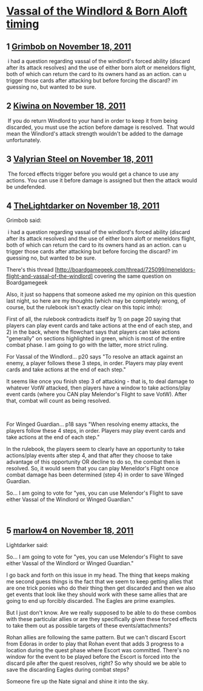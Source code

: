 # [Vassal of the Windlord &amp; Born Aloft timing](https://community.fantasyflightgames.com/topic/56437-vassal-of-the-windlord-born-aloft-timing/)

## 1 [Grimbob on November 18, 2011](https://community.fantasyflightgames.com/topic/56437-vassal-of-the-windlord-born-aloft-timing/?do=findComment&comment=557360)

 i had a question regarding vassal of the windlord's forced ability (discard after its attack resolves) and the use of either born aloft or meneldors flight, both of which can return the card to its owners hand as an action. can u trigger those cards after attacking but before forcing the discard? im guessing no, but wanted to be sure.

## 2 [Kiwina on November 18, 2011](https://community.fantasyflightgames.com/topic/56437-vassal-of-the-windlord-born-aloft-timing/?do=findComment&comment=557508)

 If you do return Windlord to your hand in order to keep it from being discarded, you must use the action before damage is resolved.  That would mean the Windlord's attack strength wouldn't be added to the damage unfortunately.

## 3 [Valyrian Steel on November 18, 2011](https://community.fantasyflightgames.com/topic/56437-vassal-of-the-windlord-born-aloft-timing/?do=findComment&comment=557509)

 The forced effects trigger before you would get a chance to use any actions. You can use it before damage is assigned but then the attack would be undefended.

## 4 [TheLightdarker on November 18, 2011](https://community.fantasyflightgames.com/topic/56437-vassal-of-the-windlord-born-aloft-timing/?do=findComment&comment=557581)

Grimbob said:

 i had a question regarding vassal of the windlord's forced ability (discard after its attack resolves) and the use of either born aloft or meneldors flight, both of which can return the card to its owners hand as an action. can u trigger those cards after attacking but before forcing the discard? im guessing no, but wanted to be sure.





There's this thread [http://boardgamegeek.com/thread/725099/meneldors-flight-and-vassal-of-the-windlord] covering the same question on Boardgamegeek

Also, it just so happens that someone asked me my opinion on this question last night, so here are my thoughts (which may be completely wrong, of course, but the rulebook isn't exactly clear on this topic imho):

First of all, the rulebook contradicts itself by 1) on page 20 saying that players can play event cards and take actions at the end of each step, and 2) in the back, where the flowchart says that players can take actions "generally" on sections highlighted in green, which is most of the entire combat phase. I am going to go with the latter, more strict ruling.

For Vassal of the Windlord... p20 says "To resolve an attack against an enemy, a player follows these 3 steps, in order. Players may play event cards and take actions at the end of each step."

It seems like once you finish step 3 of attacking - that is, to deal damage to whatever VotW attacked, then players have a window to take actions/play event cards (where you CAN play Melendor's Flight to save VotW). After that, combat will count as being resolved.

 

For Winged Guardian... p18 says "When resolving enemy attacks, the players follow these 4 steps, in order. Players may play event cards and take actions at the end of each step."

In the rulebook, the players seem to clearly have an opportunity to take actions/play events after step 4, and that after they choose to take advantage of this opportunity OR decline to do so, the combat then is resolved. So, it would seem that you can play Meneldor's Flight once combat damage has been determined (step 4) in order to save Winged Guardian.

So... I am going to vote for "yes, you can use Melendor's Flight to save either Vassal of the Windlord or Winged Guardian."
 

 

## 5 [marlow4 on November 18, 2011](https://community.fantasyflightgames.com/topic/56437-vassal-of-the-windlord-born-aloft-timing/?do=findComment&comment=557583)

Lightdarker said:

So... I am going to vote for "yes, you can use Melendor's Flight to save either Vassal of the Windlord or Winged Guardian."



I go back and forth on this issue in my head. The thing that keeps making me second guess things is the fact that we seem to keep getting allies that are one trick ponies who do their thing then get discarded and then we also get events that look like they should work with these same allies that are going to end up forcibly discarded. The Eagles are prime examples.

But I just don't know. Are we really supposed to be able to do these combos with these particular allies or are they specifically given these forced effects to take them out as possible targets of these events/attachments?

Rohan allies are following the same pattern. But we can't discard Escort from Edoras in order to play that Rohan event that adds 3 progress to a location during the quest phase where Escort was committed. There's no window for the event to be played before the Escort is forced into the discard pile after the quest resolves, right? So why should we be able to save the discarding Eagles during combat steps?

Someone fire up the Nate signal and shine it into the sky.


